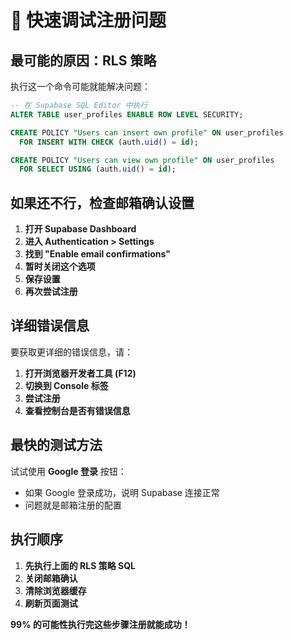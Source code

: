 # 🚀 快速调试注册问题

## 最可能的原因：RLS 策略

执行这一个命令可能就能解决问题：

```sql
-- 在 Supabase SQL Editor 中执行
ALTER TABLE user_profiles ENABLE ROW LEVEL SECURITY;

CREATE POLICY "Users can insert own profile" ON user_profiles
  FOR INSERT WITH CHECK (auth.uid() = id);

CREATE POLICY "Users can view own profile" ON user_profiles
  FOR SELECT USING (auth.uid() = id);
```

## 如果还不行，检查邮箱确认设置

1. **打开 Supabase Dashboard**
2. **进入 Authentication > Settings**  
3. **找到 "Enable email confirmations"**
4. **暂时关闭这个选项**
5. **保存设置**
6. **再次尝试注册**

## 详细错误信息

要获取更详细的错误信息，请：

1. **打开浏览器开发者工具 (F12)**
2. **切换到 Console 标签**
3. **尝试注册**
4. **查看控制台是否有错误信息**

## 最快的测试方法

试试使用 **Google 登录** 按钮：
- 如果 Google 登录成功，说明 Supabase 连接正常
- 问题就是邮箱注册的配置

## 执行顺序

1. **先执行上面的 RLS 策略 SQL**
2. **关闭邮箱确认**  
3. **清除浏览器缓存**
4. **刷新页面测试**

**99% 的可能性执行完这些步骤注册就能成功！**